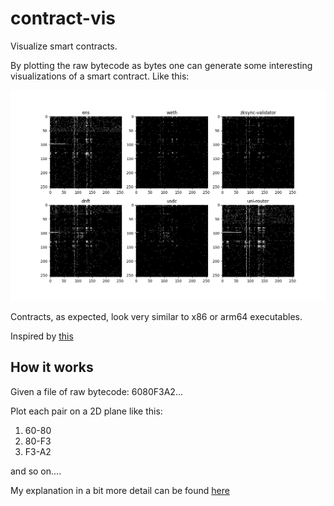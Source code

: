 # contract-vis

Visualize smart contracts. 

By plotting the raw bytecode as bytes one can generate some interesting 
visualizations of a smart contract. Like this:

![image](https://github.com/shafu0x/contract-vis/blob/main/output/contract-vis.png)

Contracts, as expected, look very similar to x86 or arm64 executables.

Inspired by [this](https://www.youtube.com/watch?v=4bM3Gut1hIk)

## How it works

Given a file of raw bytecode: 6080F3A2...

Plot each pair on a 2D plane like this:

1) 60-80
2) 80-F3
3) F3-A2

and so on....

My explanation in a bit more detail can be found [here](https://twitter.com/shafu0x/status/1716049443227570660)
